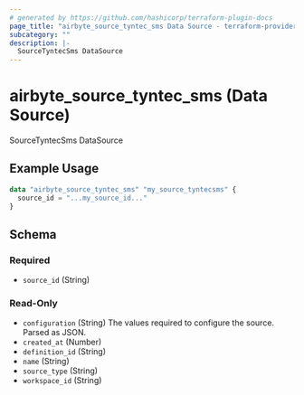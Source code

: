 ```yaml
---
# generated by https://github.com/hashicorp/terraform-plugin-docs
page_title: "airbyte_source_tyntec_sms Data Source - terraform-provider-airbyte"
subcategory: ""
description: |-
  SourceTyntecSms DataSource
---
```


# airbyte_source_tyntec_sms (Data Source)

SourceTyntecSms DataSource

## Example Usage

```terraform
data "airbyte_source_tyntec_sms" "my_source_tyntecsms" {
  source_id = "...my_source_id..."
}
```

<!-- schema generated by tfplugindocs -->
## Schema

### Required

- `source_id` (String)

### Read-Only

- `configuration` (String) The values required to configure the source. Parsed as JSON.
- `created_at` (Number)
- `definition_id` (String)
- `name` (String)
- `source_type` (String)
- `workspace_id` (String)
